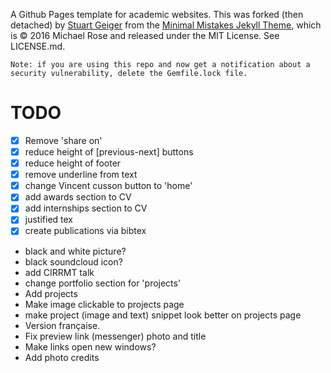 A Github Pages template for academic websites. This was forked (then detached) by [Stuart Geiger](https://github.com/staeiou) from the [Minimal Mistakes Jekyll Theme](https://mmistakes.github.io/minimal-mistakes/), which is © 2016 Michael Rose and released under the MIT License. See LICENSE.md.

    Note: if you are using this repo and now get a notification about a security vulnerability, delete the Gemfile.lock file. 

# TODO

- [X] Remove 'share on'
- [x] reduce height of [previous-next] buttons
- [x] reduce height of footer
- [x] remove underline from text
- [x] change Vincent cusson button to 'home'
- [x] add awards section to CV
- [x] add internships section to CV
- [x] justified tex
- [x] create publications via bibtex
- black and white picture?
- black soundcloud icon?
- add CIRRMT talk
- change portfolio section for 'projects'
- Add projects
- Make image clickable to projects page
- make project (image and text) snippet look better on projects page
- Version française.
- Fix preview link (messenger) photo and title
- Make links open new windows?
- Add photo credits
